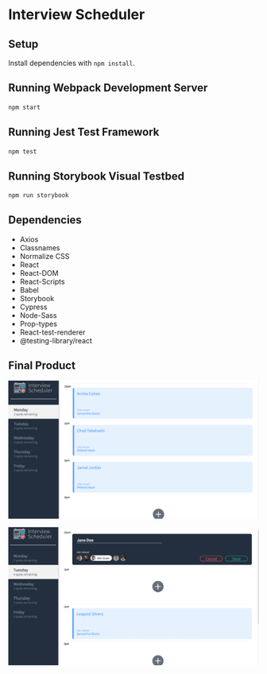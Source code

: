 # Interview Scheduler

## Setup

Install dependencies with `npm install`.

## Running Webpack Development Server

```sh
npm start
```

## Running Jest Test Framework

```sh
npm test
```

## Running Storybook Visual Testbed

```sh
npm run storybook
```

## Dependencies

- Axios
- Classnames
- Normalize CSS
- React
- React-DOM
- React-Scripts
- Babel
- Storybook
- Cypress
- Node-Sass
- Prop-types
- React-test-renderer
- @testing-library/react

## Final Product

!["List of scheduled appointments for selected day"](https://github.com/sharifhashim/scheduler/blob/master/docs/list-interviews.png?raw=true)

!["View of appointment form when editing an appointment or creating a new one"](https://github.com/sharifhashim/scheduler/blob/master/docs/appointment-form.png?raw=true)
